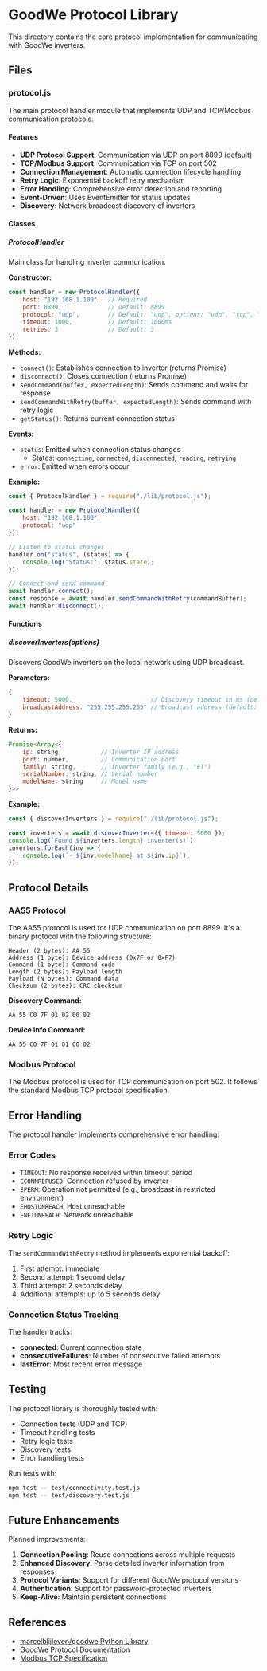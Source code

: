 # GoodWe Protocol Library

This directory contains the core protocol implementation for communicating with GoodWe inverters.

## Files

### protocol.js

The main protocol handler module that implements UDP and TCP/Modbus communication protocols.

#### Features

- **UDP Protocol Support**: Communication via UDP on port 8899 (default)
- **TCP/Modbus Support**: Communication via TCP on port 502
- **Connection Management**: Automatic connection lifecycle handling
- **Retry Logic**: Exponential backoff retry mechanism
- **Error Handling**: Comprehensive error detection and reporting
- **Event-Driven**: Uses EventEmitter for status updates
- **Discovery**: Network broadcast discovery of inverters

#### Classes

##### ProtocolHandler

Main class for handling inverter communication.

**Constructor:**
```javascript
const handler = new ProtocolHandler({
    host: "192.168.1.100",  // Required
    port: 8899,             // Default: 8899
    protocol: "udp",        // Default: "udp", options: "udp", "tcp", "modbus"
    timeout: 1000,          // Default: 1000ms
    retries: 3              // Default: 3
});
```

**Methods:**

- `connect()`: Establishes connection to inverter (returns Promise)
- `disconnect()`: Closes connection (returns Promise)
- `sendCommand(buffer, expectedLength)`: Sends command and waits for response
- `sendCommandWithRetry(buffer, expectedLength)`: Sends command with retry logic
- `getStatus()`: Returns current connection status

**Events:**

- `status`: Emitted when connection status changes
  - States: `connecting`, `connected`, `disconnected`, `reading`, `retrying`
- `error`: Emitted when errors occur

**Example:**
```javascript
const { ProtocolHandler } = require("./lib/protocol.js");

const handler = new ProtocolHandler({
    host: "192.168.1.100",
    protocol: "udp"
});

// Listen to status changes
handler.on("status", (status) => {
    console.log("Status:", status.state);
});

// Connect and send command
await handler.connect();
const response = await handler.sendCommandWithRetry(commandBuffer);
await handler.disconnect();
```

#### Functions

##### discoverInverters(options)

Discovers GoodWe inverters on the local network using UDP broadcast.

**Parameters:**
```javascript
{
    timeout: 5000,                      // Discovery timeout in ms (default: 5000)
    broadcastAddress: "255.255.255.255" // Broadcast address (default: 255.255.255.255)
}
```

**Returns:**
```javascript
Promise<Array<{
    ip: string,           // Inverter IP address
    port: number,         // Communication port
    family: string,       // Inverter family (e.g., "ET")
    serialNumber: string, // Serial number
    modelName: string     // Model name
}>>
```

**Example:**
```javascript
const { discoverInverters } = require("./lib/protocol.js");

const inverters = await discoverInverters({ timeout: 5000 });
console.log(`Found ${inverters.length} inverter(s)`);
inverters.forEach(inv => {
    console.log(`- ${inv.modelName} at ${inv.ip}`);
});
```

## Protocol Details

### AA55 Protocol

The AA55 protocol is used for UDP communication on port 8899. It's a binary protocol with the following structure:

```
Header (2 bytes): AA 55
Address (1 byte): Device address (0x7F or 0xF7)
Command (1 byte): Command code
Length (2 bytes): Payload length
Payload (N bytes): Command data
Checksum (2 bytes): CRC checksum
```

**Discovery Command:**
```
AA 55 C0 7F 01 02 00 02
```

**Device Info Command:**
```
AA 55 C0 7F 01 01 00 02
```

### Modbus Protocol

The Modbus protocol is used for TCP communication on port 502. It follows the standard Modbus TCP protocol specification.

## Error Handling

The protocol handler implements comprehensive error handling:

### Error Codes

- `TIMEOUT`: No response received within timeout period
- `ECONNREFUSED`: Connection refused by inverter
- `EPERM`: Operation not permitted (e.g., broadcast in restricted environment)
- `EHOSTUNREACH`: Host unreachable
- `ENETUNREACH`: Network unreachable

### Retry Logic

The `sendCommandWithRetry` method implements exponential backoff:

1. First attempt: immediate
2. Second attempt: 1 second delay
3. Third attempt: 2 seconds delay
4. Additional attempts: up to 5 seconds delay

### Connection Status Tracking

The handler tracks:
- **connected**: Current connection state
- **consecutiveFailures**: Number of consecutive failed attempts
- **lastError**: Most recent error message

## Testing

The protocol library is thoroughly tested with:

- Connection tests (UDP and TCP)
- Timeout handling tests
- Retry logic tests
- Discovery tests
- Error handling tests

Run tests with:
```bash
npm test -- test/connectivity.test.js
npm test -- test/discovery.test.js
```

## Future Enhancements

Planned improvements:

1. **Connection Pooling**: Reuse connections across multiple requests
2. **Enhanced Discovery**: Parse detailed inverter information from responses
3. **Protocol Variants**: Support for different GoodWe protocol versions
4. **Authentication**: Support for password-protected inverters
5. **Keep-Alive**: Maintain persistent connections

## References

- [marcelblijleven/goodwe Python Library](https://github.com/marcelblijleven/goodwe)
- [GoodWe Protocol Documentation](https://github.com/marcelblijleven/goodwe/tree/master/goodwe/protocols)
- [Modbus TCP Specification](https://modbus.org/specs.php)
